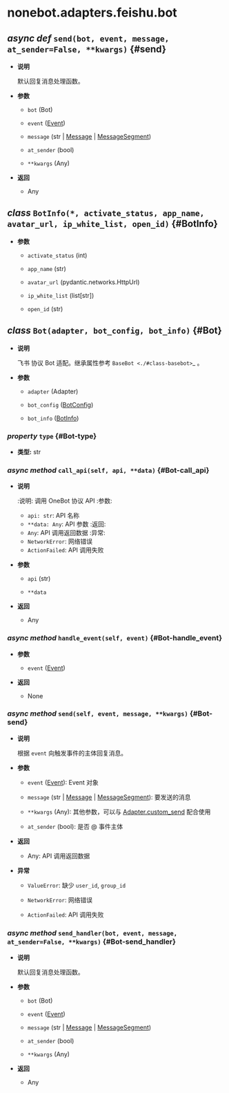 # nonebot.adapters.feishu.bot

## _async def_ `send(bot, event, message, at_sender=False, **kwargs)` {#send}

- **说明**

  默认回复消息处理函数。

- **参数**

  - `bot` (Bot)

  - `event` ([Event](./event.md#Event))

  - `message` (str | [Message](./message.md#Message) | [MessageSegment](./message.md#MessageSegment))

  - `at_sender` (bool)

  - `**kwargs` (Any)

- **返回**

  - Any

## _class_ `BotInfo(*, activate_status, app_name, avatar_url, ip_white_list, open_id)` {#BotInfo}

- **参数**

  - `activate_status` (int)

  - `app_name` (str)

  - `avatar_url` (pydantic.networks.HttpUrl)

  - `ip_white_list` (list[str])

  - `open_id` (str)

## _class_ `Bot(adapter, bot_config, bot_info)` {#Bot}

- **说明**

  飞书 协议 Bot 适配。继承属性参考 `BaseBot <./#class-basebot>`\_ 。

- **参数**

  - `adapter` (Adapter)

  - `bot_config` ([BotConfig](./config.md#BotConfig))

  - `bot_info` ([BotInfo](#BotInfo))

### _property_ `type` {#Bot-type}

- **类型:** str

### _async method_ `call_api(self, api, **data)` {#Bot-call_api}

- **说明**

  :说明:
  调用 OneBot 协议 API
  :参数:

  - `api: str`: API 名称
  - `**data: Any`: API 参数
    :返回:

  * `Any`: API 调用返回数据
    :异常:
  * `NetworkError`: 网络错误
  * `ActionFailed`: API 调用失败

- **参数**

  - `api` (str)

  - `**data`

- **返回**

  - Any

### _async method_ `handle_event(self, event)` {#Bot-handle_event}

- **参数**

  - `event` ([Event](./event.md#Event))

- **返回**

  - None

### _async method_ `send(self, event, message, **kwargs)` {#Bot-send}

- **说明**

  根据 `event` 向触发事件的主体回复消息。

- **参数**

  - `event` ([Event](./event.md#Event)): Event 对象

  - `message` (str | [Message](./message.md#Message) | [MessageSegment](./message.md#MessageSegment)): 要发送的消息

  - `**kwargs` (Any): 其他参数，可以与 [Adapter.custom_send](./adapter.md#Adapter-custom_send) 配合使用

  - `at_sender` (bool): 是否 @ 事件主体

- **返回**

  - Any: API 调用返回数据

- **异常**

  - `ValueError`: 缺少 `user_id`, `group_id`

  - `NetworkError`: 网络错误

  - `ActionFailed`: API 调用失败

### _async method_ `send_handler(bot, event, message, at_sender=False, **kwargs)` {#Bot-send_handler}

- **说明**

  默认回复消息处理函数。

- **参数**

  - `bot` (Bot)

  - `event` ([Event](./event.md#Event))

  - `message` (str | [Message](./message.md#Message) | [MessageSegment](./message.md#MessageSegment))

  - `at_sender` (bool)

  - `**kwargs` (Any)

- **返回**

  - Any
